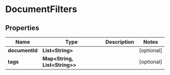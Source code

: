 

# DocumentFilters


## Properties

| Name | Type | Description | Notes |
|------------ | ------------- | ------------- | -------------|
|**documentId** | **List&lt;String&gt;** |  |  [optional] |
|**tags** | **Map&lt;String, List&lt;String&gt;&gt;** |  |  [optional] |



